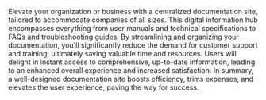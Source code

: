 Elevate your organization or business with a centralized documentation site, tailored to accommodate companies of all sizes. This digital information hub encompasses everything from user manuals and technical specifications to FAQs and troubleshooting guides. By streamlining and organizing your documentation, you'll significantly reduce the demand for customer support and training, ultimately saving valuable time and resources. Users will delight in instant access to comprehensive, up-to-date information, leading to an enhanced overall experience and increased satisfaction. In summary, a well-designed documentation site boosts efficiency, trims expenses, and elevates the user experience, paving the way for success.
